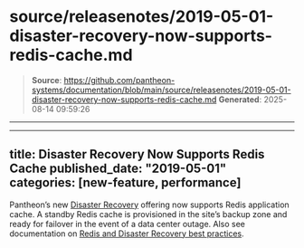 # source/releasenotes/2019-05-01-disaster-recovery-now-supports-redis-cache.md

> **Source**: https://github.com/pantheon-systems/documentation/blob/main/source/releasenotes/2019-05-01-disaster-recovery-now-supports-redis-cache.md
> **Generated**: 2025-08-14 09:59:26

---

---
title: Disaster Recovery Now Supports Redis Cache
published_date: "2019-05-01"
categories: [new-feature, performance]
---
Pantheon’s new [Disaster Recovery](https://pantheon.io/features/disaster-recovery) offering now supports Redis application cache. A standby Redis cache is provisioned in the site’s backup zone and ready for failover in the event of a data center outage. Also see documentation on [Redis and Disaster Recovery best practices](/multizone-failover#redis-and-multizone-failover-best-practices).
